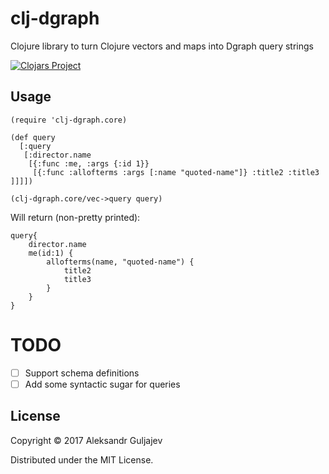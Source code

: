 # clj-dgraph

Clojure library to turn Clojure vectors and maps into Dgraph query strings

[![Clojars Project](https://img.shields.io/clojars/v/clj-dgraph.svg)](https://clojars.org/clj-dgraph)

## Usage


```
(require 'clj-dgraph.core)

(def query
  [:query
   [:director.name
    [{:func :me, :args {:id 1}}
     [{:func :allofterms :args [:name "quoted-name"]} :title2 :title3 ]]]])

(clj-dgraph.core/vec->query query)

```
Will return (non-pretty printed):

```
query{
    director.name
    me(id:1) {
        allofterms(name, "quoted-name") {
            title2
            title3
        }
    }
}
```
# TODO

- [ ] Support schema definitions
- [ ] Add some syntactic sugar for queries

## License

Copyright © 2017 Aleksandr Guljajev

Distributed under the MIT License.
